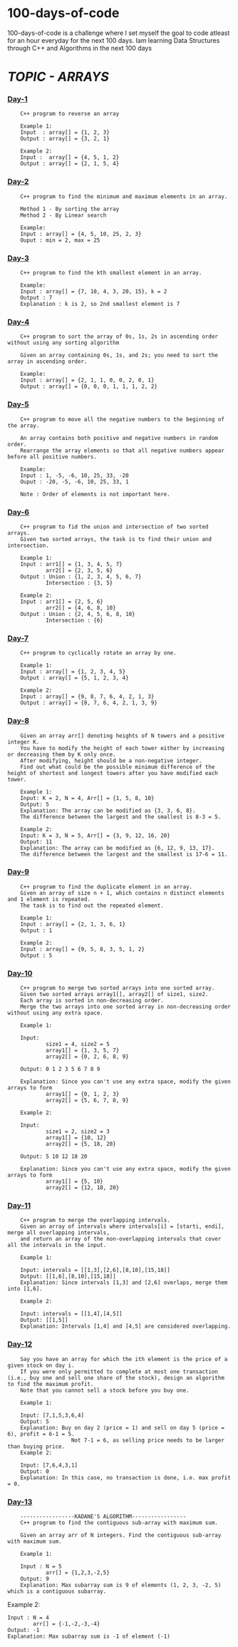 # 100-days-of-code
100-days-of-code is a challenge where I set myself the goal to code atleast for an hour everyday for the next 100 days.
Iam learning Data Structures through C++ and Algorithms in the next 100 days


# ***TOPIC - ARRAYS***
### [Day-1](https://github.com/vaishnavi-konda/100-days-of-code/tree/main/Day-1)
        C++ program to reverse an array
        
        Example 1:
        Input  : array[] = {1, 2, 3}
        Output : array[] = {3, 2, 1}

        Example 2:
        Input :  array[] = {4, 5, 1, 2}
        Output : array[] = {2, 1, 5, 4}

### [Day-2](https://github.com/vaishnavi-konda/100-days-of-code/tree/main/Day-2) 
        C++ program to find the minimum and maximum elements in an array.
        
        Method 1 - By sorting the array 
        Method 2 - By Linear search

        Example:
        Input : array[] = {4, 5, 10, 25, 2, 3}
        Ouput : min = 2, max = 25
        
### [Day-3](https://github.com/vaishnavi-konda/100-days-of-code/tree/main/Day-3)
        C++ program to find the kth smallest element in an array.

        Example:
        Input : array[] = {7, 10, 4, 3, 20, 15}, k = 2
        Output : 7
        Explanation : k is 2, so 2nd smallest element is 7
        
### [Day-4](https://github.com/vaishnavi-konda/100-days-of-code/tree/main/Day-4)
        C++ program to sort the array of 0s, 1s, 2s in ascending order without using any sorting algorithm

        Given an array containing 0s, 1s, and 2s; you need to sort the array in ascending order.

        Example:
        Input : array[] = {2, 1, 1, 0, 0, 2, 0, 1}
        Output : array[] = {0, 0, 0, 1, 1, 1, 2, 2}

### [Day-5](https://github.com/vaishnavi-konda/100-days-of-code/tree/main/Day-5)
        C++ program to move all the negative numbers to the beginning of the array.

        An array contains both positive and negative numbers in random order.
        Rearrange the array elements so that all negative numbers appear before all positive numbers.

        Example:
        Input : 1, -5, -6, 10, 25, 33, -20
        Ouput : -20, -5, -6, 10, 25, 33, 1

        Note : Order of elements is not important here. 

### [Day-6](https://github.com/vaishnavi-konda/100-days-of-code/tree/main/Day-6)
        C++ program to fid the union and intersection of two sorted arrays.
        Given two sorted arrays, the task is to find their union and intersection.

        Example 1:
        Input : arr1[] = {1, 3, 4, 5, 7}
                arr2[] = {2, 3, 5, 6} 
        Output : Union : {1, 2, 3, 4, 5, 6, 7} 
                Intersection : {3, 5}
                
        Example 2:
        Input : arr1[] = {2, 5, 6}
                arr2[] = {4, 6, 8, 10} 
        Output : Union : {2, 4, 5, 6, 8, 10} 
                Intersection : {6}

### [Day-7](https://github.com/vaishnavi-konda/100-days-of-code/tree/main/Day-7)
        C++ program to cyclically rotate an array by one.

        Example 1:
        Input : array[] = {1, 2, 3, 4, 5}
        Output : array[] = {5, 1, 2, 3, 4}

        Example 2:
        Input : array[] = {9, 8, 7, 6, 4, 2, 1, 3}
        Output : array[] = {8, 7, 6, 4, 2, 1, 3, 9}

### [Day-8](https://github.com/vaishnavi-konda/100-days-of-code/tree/main/Day-8)
        Given an array arr[] denoting heights of N towers and a positive integer K.
        You have to modify the height of each tower either by increasing or decreasing them by K only once.
        After modifying, height should be a non-negative integer. 
        Find out what could be the possible minimum difference of the height of shortest and longest towers after you have modified each tower.

        Example 1:
        Input: K = 2, N = 4, Arr[] = {1, 5, 8, 10}
        Output: 5
        Explanation: The array can be modified as {3, 3, 6, 8}.
        The difference between the largest and the smallest is 8-3 = 5.

        Example 2:
        Input: K = 3, N = 5, Arr[] = {3, 9, 12, 16, 20}
        Output: 11
        Explanation: The array can be modified as {6, 12, 9, 13, 17}.
        The difference between the largest and the smallest is 17-6 = 11.

### [Day-9](https://github.com/vaishnavi-konda/100-days-of-code/tree/main/Day-9)
        C++ program to find the duplicate element in an array.
        Given an array of size n + 1, which contains n distinct elements and 1 element is repeated.
        The task is to find out the repeated element.

        Example 1:
        Input : array[] = {2, 1, 3, 6, 1}
        Output : 1

        Example 2:
        Input : array[] = {9, 5, 8, 3, 5, 1, 2}
        Output : 5

### [Day-10](https://github.com/vaishnavi-konda/100-days-of-code/tree/main/Day-10)
        C++ program to merge two sorted arrays into one sorted array.
        Given two sorted arrays array1[], array2[] of size1, size2.
        Each array is sorted in non-decreasing order.
        Merge the two arrays into one sorted array in non-decreasing order without using any extra space.

        Example 1:

        Input:
                size1 = 4, size2 = 5
                array1[] = {1, 3, 5, 7}
                array2[] = {0, 2, 6, 8, 9}

        Output: 0 1 2 3 5 6 7 8 9

        Explanation: Since you can't use any extra space, modify the given arrays to form 
                array1[] = {0, 1, 2, 3}
                array2[] = {5, 6, 7, 8, 9}

        Example 2:

        Input:
                size1 = 2, size2 = 3
                array1[] = {10, 12}
                array2[] = {5, 18, 20}

        Output: 5 10 12 18 20

        Explanation: Since you can't use any extra space, modify the given arrays to form 
                array1[] = {5, 10}
                array2[] = {12, 18, 20}

### [Day-11](https://github.com/vaishnavi-konda/100-days-of-code/tree/main/Day-11)
        C++ program to merge the overlapping intervals.
        Given an array of intervals where intervals[i] = [starti, endi], merge all overlapping intervals,
        and return an array of the non-overlapping intervals that cover all the intervals in the input.

        Example 1:

        Input: intervals = [[1,3],[2,6],[8,10],[15,18]]
        Output: [[1,6],[8,10],[15,18]]
        Explanation: Since intervals [1,3] and [2,6] overlaps, merge them into [1,6].

        Example 2:

        Input: intervals = [[1,4],[4,5]]
        Output: [[1,5]]
        Explanation: Intervals [1,4] and [4,5] are considered overlapping.

### [Day-12](https://github.com/vaishnavi-konda/100-days-of-code/tree/main/Day-12)
        Say you have an array for which the ith element is the price of a given stock on day i.
        If you were only permitted to complete at most one transaction (i.e., buy one and sell one share of the stock), design an algorithm to find the maximum profit.
        Note that you cannot sell a stock before you buy one.

        Example 1:

        Input: [7,1,5,3,6,4]
        Output: 5
        Explanation: Buy on day 2 (price = 1) and sell on day 5 (price = 6), profit = 6-1 = 5.
                        Not 7-1 = 6, as selling price needs to be larger than buying price.
        Example 2:

        Input: [7,6,4,3,1]
        Output: 0
        Explanation: In this case, no transaction is done, i.e. max profit = 0.

### [Day-13](https://github.com/vaishnavi-konda/100-days-of-code/tree/main/Day-13)
        -----------------KADANE'S ALGORITHM-----------------
        C++ program to find the contiguous sub-array with maximum sum.

        Given an array arr of N integers. Find the contiguous sub-array with maximum sum.

        Example 1:

        Input : N = 5
                arr[] = {1,2,3,-2,5}
        Output: 9
        Explanation: Max subarray sum is 9 of elements (1, 2, 3, -2, 5) which is a contiguous subarray.

Example 2:

    Input : N = 4
            arr[] = {-1,-2,-3,-4}
    Output: -1
    Explanation: Max subarray sum is -1 of element (-1)